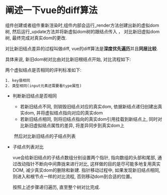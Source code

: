 # 阐述一下vue的diff算法

组件创建或者组件重新渲染时,组件内部会运行_render方法创建出新的虚拟dom树, 然后运行_update方法并将新虚拟dom树的跟结点传入 ， 对比新旧虚拟dom树, 最终完成对真实dom的更改.

对比新旧结点差异的过程叫做diff, vue的diff算法是**深度优先遍历**并且**同层比较**.

具体来说, 新旧dom树对比由对比新旧根结点开始, 对比流程如下:

两个虚拟结点是否相同的评判标准如下:

    1. key值相同
    2. 类型相同(input元素还需要看type属性)

- 判断新旧结点是否相同

  - 若新旧结点不同, 则销毁旧结点对应的真实dom, 依据新结点递归创建出真实dom, 并将虚拟结点指向对应的真实dom
  - 若新旧结点相同, 则将旧结点指向的真实dom引用挂载到新结点上, 同时对比新旧虚拟结点属性的差异, 将差异同步到真实dom上

  ​        然后对比新旧结点的子结点列表

- 子结点列表对比

   vue会给新旧结点的子结点数组分别设置两个指针, 指向数组的头部和尾部, 通过改动指针不断向中间靠拢来进行对比, 这样做的目的是尽可能多地复用真实DOM, 减少真实dom的删除和新建. 指针移动过程中, 如果发现新旧结点相同, 则进入和根节点一样的对比流程, 否则移动dom到合适的位置。

  按照上述步骤递归遍历, 直至整个树对比完成.



  





